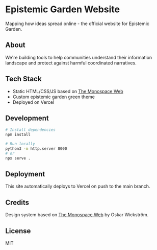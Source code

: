 # Epistemic Garden Website

Mapping how ideas spread online - the official website for Epistemic Garden.

## About

We're building tools to help communities understand their information landscape and protect against harmful coordinated narratives.

## Tech Stack

- Static HTML/CSS/JS based on [The Monospace Web](https://github.com/owickstrom/the-monospace-web)
- Custom epistemic garden green theme
- Deployed on Vercel

## Development

```bash
# Install dependencies
npm install

# Run locally
python3 -m http.server 8000
# or
npx serve .
```

## Deployment

This site automatically deploys to Vercel on push to the main branch.

## Credits

Design system based on [The Monospace Web](https://owickstrom.github.io/the-monospace-web/) by Oskar Wickström.

## License

MIT